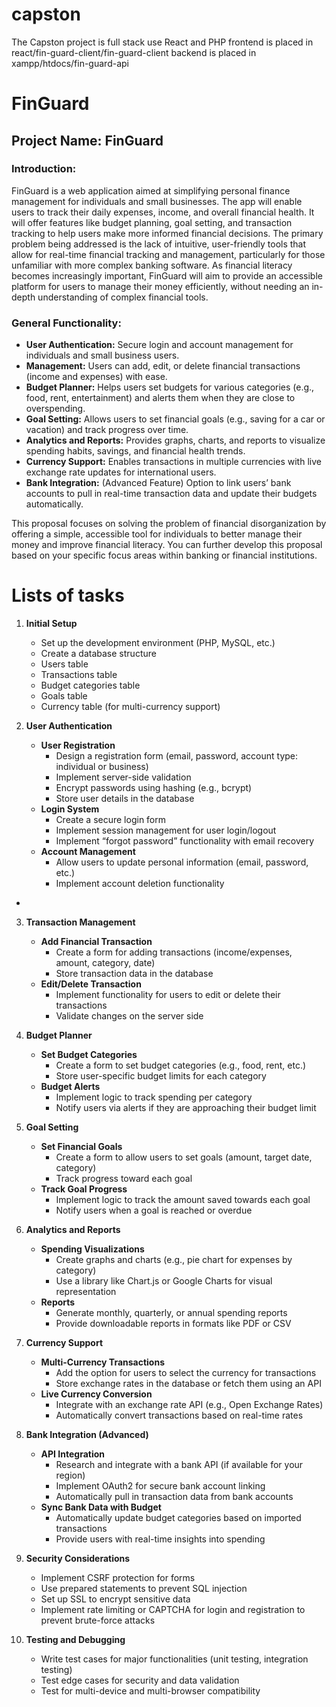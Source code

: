 # capston
The Capston project is full stack use React and PHP
frontend is placed in react/fin-guard-client/fin-guard-client
backend is placed in xampp/htdocs/fin-guard-api

# FinGuard
## Project Name: FinGuard
### Introduction:
FinGuard is a web application aimed at simplifying personal finance management for individuals and small businesses. The app will enable users to track their daily expenses, income, and overall financial health. It will offer features like budget planning, goal setting, and transaction tracking to help users make more informed financial decisions. The primary problem being addressed is the lack of intuitive, user-friendly tools that allow for real-time financial tracking and management, particularly for those unfamiliar with more complex banking software.
As financial literacy becomes increasingly important, FinGuard will aim to provide an accessible platform for users to manage their money efficiently, without needing an in-depth understanding of complex financial tools.

### General Functionality:

- **User Authentication:**  Secure login and account management for individuals and small business users.
- **Management:** Users can add, edit, or delete financial transactions (income and expenses) with ease.
- **Budget Planner:** Helps users set budgets for various categories (e.g., food, rent, entertainment) and alerts them when they are close to overspending.
- **Goal Setting:** Allows users to set financial goals (e.g., saving for a car or vacation) and track progress over time.
- **Analytics and Reports:** Provides graphs, charts, and reports to visualize spending habits, savings, and financial health trends.
- **Currency Support:** Enables transactions in multiple currencies with live exchange rate updates for international users.
- **Bank Integration:** (Advanced Feature) Option to link users’ bank accounts to pull in real-time transaction data and update their budgets automatically.
	

This proposal focuses on solving the problem of financial disorganization by offering a simple, accessible tool for individuals to better manage their money and improve financial literacy. You can further develop this proposal based on your specific focus areas within banking or financial institutions.


# Lists of tasks
1. **Initial Setup**
	- Set up the development environment (PHP, MySQL, etc.)
	- Create a database structure
	- Users table
	- Transactions table
	- Budget categories table
	- Goals table
	- Currency table (for multi-currency support)
2. **User Authentication**

	- **User Registration**
		- Design a registration form (email, password, account type: individual or business)
		- Implement server-side validation
		- Encrypt passwords using hashing (e.g., bcrypt)
		- Store user details in the database
	- **Login System**
		- Create a secure login form
		- Implement session management for user login/logout
		- Implement “forgot password” functionality with email recovery
	- **Account Management**
		- Allow users to update personal information (email, password, etc.)
		- Implement account deletion functionality
- 

3. **Transaction Management**

	- **Add Financial Transaction**
		- Create a form for adding transactions (income/expenses, amount, category, date)
		- Store transaction data in the database
	- **Edit/Delete Transaction**
		- Implement functionality for users to edit or delete their transactions
		- Validate changes on the server side

4. **Budget Planner**

	- **Set Budget Categories**
		- Create a form to set budget categories (e.g., food, rent, etc.)
		- Store user-specific budget limits for each category
	- **Budget Alerts**
		- Implement logic to track spending per category
		- Notify users via alerts if they are approaching their budget limit


5. **Goal Setting**

	- **Set Financial Goals**
		- Create a form to allow users to set goals (amount, target date, category)
		- Track progress toward each goal
	- **Track Goal Progress**
		- Implement logic to track the amount saved towards each goal
		- Notify users when a goal is reached or overdue

6. **Analytics and Reports**

	- **Spending Visualizations**
		- Create graphs and charts (e.g., pie chart for expenses by category)
		- Use a library like Chart.js or Google Charts for visual representation
	- **Reports**
		- Generate monthly, quarterly, or annual spending reports
		- Provide downloadable reports in formats like PDF or CSV

7. **Currency Support**

	- **Multi-Currency Transactions**
		- Add the option for users to select the currency for transactions
		- Store exchange rates in the database or fetch them using an API
	- **Live Currency Conversion**
		- Integrate with an exchange rate API (e.g., Open Exchange Rates)
		- Automatically convert transactions based on real-time rates

8. **Bank Integration (Advanced)**

	- **API Integration**
		- Research and integrate with a bank API (if available for your region)
		- Implement OAuth2 for secure bank account linking
		- Automatically pull in transaction data from bank accounts
	- **Sync Bank Data with Budget**
		- Automatically update budget categories based on imported transactions
		- Provide users with real-time insights into spending

9. **Security Considerations**

	- Implement CSRF protection for forms
	- Use prepared statements to prevent SQL injection
	- Set up SSL to encrypt sensitive data
	- Implement rate limiting or CAPTCHA for login and registration to prevent brute-force attacks

10. **Testing and Debugging**

    - Write test cases for major functionalities (unit testing, integration testing)
    - Test edge cases for security and data validation
    - Test for multi-device and multi-browser compatibility
      

